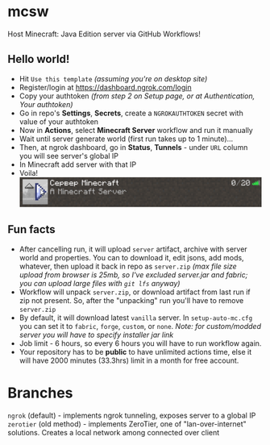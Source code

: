 # mcsw

Host Minecraft: Java Edition server via GitHub Workflows!

## Hello world!
* Hit `Use this template` *(assuming you're on desktop site)*
* Register/login at https://dashboard.ngrok.com/login
* Copy your authtoken *(from step 2 on Setup page, or at Authentication, Your authtoken)*
* Go in repo's **Settings**, **Secrets**, create a `NGROKAUTHTOKEN` secret with value of your authtoken
* Now in **Actions**, select **Minecraft Server** workflow and run it manually
* Wait until server generate world (first run takes up to 1 minute)...
* Then, at ngrok dashboard, go in **Status**, **Tunnels** - under `URL` column you will see server's global IP
* In Minecraft add server with that IP
* Voila!
![screen](https://github.com/Google61/mcsw/raw/ngrok/screen.png)

## Fun facts

* After cancelling run, it will upload `server` artifact, archive with server world and properties. You can to download it, edit jsons, add mods, whatever, then upload it back in repo as `server.zip` *(max file size upload from browser is 25mb, so I've excluded server.jar and fabric; you can upload large files with `git lfs` anyway)*
* Workflow will unpack `server.zip`, or download artifact from last run if zip not present. So, after the "unpacking" run you'll have to remove `server.zip`
* By default, it will download latest `vanilla` server. In `setup-auto-mc.cfg` you can set it to `fabric`, `forge`, `custom`, or `none`. *Note: for custom/modded server you will have to specify installer jar link*
* Job limit - 6 hours, so every 6 hours you will have to run workflow again.
* Your repository has to be **public** to have unlimited actions time, else it will have 2000 minutes (33.3hrs) limit in a month for free account.

# Branches

`ngrok` (default) - implements ngrok tunneling, exposes server to a global IP
`zerotier` (old method) - implements ZeroTier, one of "lan-over-internet" solutions. Creates a local network among connected over client 
